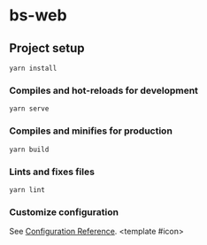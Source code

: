 # bs-web

## Project setup
```
yarn install
```

### Compiles and hot-reloads for development
```
yarn serve
```

### Compiles and minifies for production
```
yarn build
```

### Lints and fixes files
```
yarn lint
```

### Customize configuration
See [Configuration Reference](https://cli.vuejs.org/config/).
<el-button type="success" circle>
      <template #icon>
        <el-icon><IEpSuccessFilled /></el-icon>
      </template>
    </el-button>